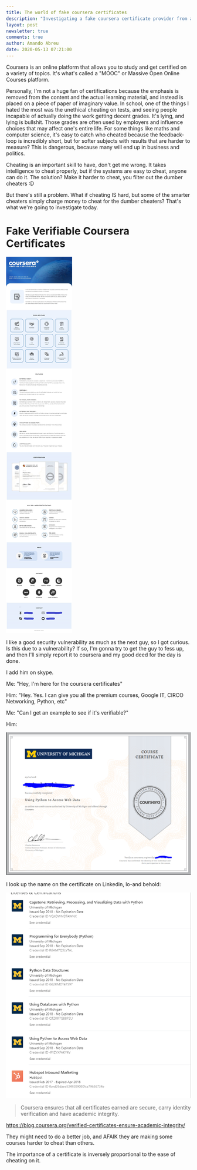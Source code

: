 ```yaml
---
title: The world of fake coursera certificates
description: "Investigating a fake coursera certificate provider from a darkweb forum "
layout: post
newsletter: true
comments: true
author: Amando Abreu
date: 2020-05-13 07:21:00
---
```

Coursera is an online platform that allows you to study and get certified on a variety of topics. It's what's called a "MOOC" or Massive Open Online Courses platform.

Personally, I'm not a huge fan of certifications because the emphasis is removed from the content and the actual learning material, and instead is placed on a piece of paper of imaginary value. In school, one of the things I hated the most was the unethical cheating on tests, and seeing people incapable of actually doing the work getting decent grades. It's lying, and lying is bullshit. Those grades are often used by employers and influence choices that may affect one's entire life. For some things like maths and computer science, it's easy to catch who cheated because the feedback-loop is incredibly short, but for softer subjects with results that are harder to measure? This is dangerous, because many will end up in business and politics.

Cheating is an important skill to have, don't get me wrong. It takes intelligence to cheat properly, but if the systems are easy to cheat, anyone can do it. The solution? Make it harder to cheat, you filter out the dumber cheaters :D

But there's still a problem. What if cheating IS hard, but some of the smarter cheaters simply charge money to cheat for the dumber cheaters? That's what we're going to investigate today.

# Fake Verifiable Coursera Certificates

![](/assets/images/posts/coursera.jpg)

I like a good security vulnerability as much as the next guy, so I got curious. Is this due to a vulnerability? If so, I'm gonna try to get the guy to fess up, and then I'll simply report it to coursera and my good deed for the day is done.

I add him on skype.

Me: "Hey, I'm here for the coursera certificates"

Him: "Hey. Yes. I can give you all the premium courses, Google IT, CIRCO Networking, Python, etc"

Me: "Can I get an example to see if it's verifiable?"

Him: 

![](/assets/images/posts/fakecertificate.png)

I look up the name on the certificate on Linkedin, lo-and behold:

![](/assets/images/posts/credentials.png)

> Coursera ensures that all certificates earned are secure, carry identity verification and have academic integrity.

<https://blog.coursera.org/verified-certificates-ensure-academic-integrity/>

They might need to do a better job, and AFAIK they are making some courses harder to cheat than others.

The importance of a certificate is inversely proportional to the ease of cheating on it.
